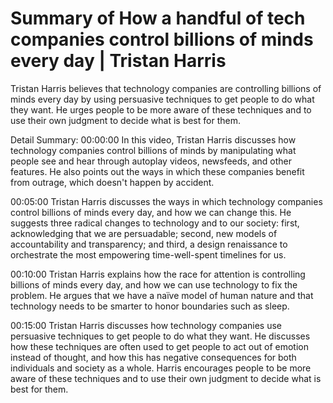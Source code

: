 # Summary of How a handful of tech companies control billions of minds every day | Tristan Harris

Tristan Harris believes that technology companies are controlling billions of minds every day by using persuasive techniques to get people to do what they want. He urges people to be more aware of these techniques and to use their own judgment to decide what is best for them.

Detail Summary: 
00:00:00
In this video, Tristan Harris discusses how technology companies control billions of minds by manipulating what people see and hear through autoplay videos, newsfeeds, and other features. He also points out the ways in which these companies benefit from outrage, which doesn't happen by accident.

00:05:00
Tristan Harris discusses the ways in which technology companies control billions of minds every day, and how we can change this. He suggests three radical changes to technology and to our society: first, acknowledging that we are persuadable; second, new models of accountability and transparency; and third, a design renaissance to orchestrate the most empowering time-well-spent timelines for us.

00:10:00
Tristan Harris explains how the race for attention is controlling billions of minds every day, and how we can use technology to fix the problem. He argues that we have a naïve model of human nature and that technology needs to be smarter to honor boundaries such as sleep.

00:15:00
Tristan Harris discusses how technology companies use persuasive techniques to get people to do what they want. He discusses how these techniques are often used to get people to act out of emotion instead of thought, and how this has negative consequences for both individuals and society as a whole. Harris encourages people to be more aware of these techniques and to use their own judgment to decide what is best for them.

